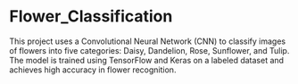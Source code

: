 # Flower_Classification
This project uses a Convolutional Neural Network (CNN) to classify images of flowers into five categories: Daisy, Dandelion, Rose, Sunflower, and Tulip. The model is trained using TensorFlow and Keras on a labeled dataset and achieves high accuracy in flower recognition.
